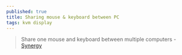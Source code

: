 ```yaml
---
published: true
title: Sharing mouse & keyboard between PC
tags: kvm display
---
```

> Share one mouse and keyboard between multiple computers - [Synergy](https://symless.com/synergy)
